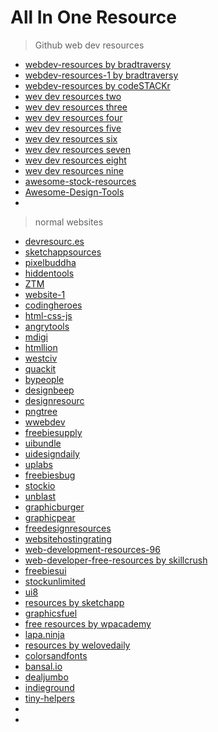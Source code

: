# All In One Resource

> Github web dev resources

- [webdev-resources by bradtraversy](https://github.com/bradtraversy/design-resources-for-developers)
- [webdev-resources-1 by bradtraversy](https://gist.github.com/bradtraversy/61171a9b81586f5bc4c0ca1e2beb59ab)
- [webdev-resources by codeSTACKr](https://github.com/codeSTACKr/free-developer-resources)
- [wev dev resources two](https://github.com/markodenic/web-development-resources)
- [wev dev resources three](https://github.com/MilanAryal/web-development-resources)
- [wev dev resources four](https://github.com/iamismile/web-dev-resources)
- [wev dev resources five](https://github.com/mrmartineau/awesome-web-dev-resources)
- [wev dev resources six](https://github.com/RitikPatni/Front-End-Web-Development-Resources)
- [wev dev resources seven](https://github.com/alemesa/webdev-resources)
- [wev dev resources eight](https://github.com/mtdvio/web-development-resources)
- [wev dev resources nine](https://github.com/Surajbokde/web-development-Resource)
- [awesome-stock-resources](https://github.com/neutraltone/awesome-stock-resources)
- [Awesome-Design-Tools](https://github.com/goabstract/Awesome-Design-Tools)
- []()

> normal websites

<!-- you'll get icons + fonts + videos + images + vector -->

- [devresourc.es](https://devresourc.es/)
- [sketchappsources](https://www.sketchappsources.com/)
- [pixelbuddha](https://pixelbuddha.net/)
- [hiddentools](https://hiddentools.dev/)
- [ZTM](https://zerotomastery.io/resources/)
- [website-1](https://mguery.github.io/web-dev/)
- [codingheroes](https://codingheroes.io/)
- [html-css-js](https://html-css-js.com/)
- [angrytools](https://angrytools.com/)
- [mdigi](https://mdigi.tools/)
- [htmllion](https://www.htmllion.com/)
- [westciv](https://westciv.com/)
- [quackit](https://www.quackit.com/)
- [bypeople](https://www.bypeople.com/)
- [designbeep](http://designbeep.com/)
- [designresourc](https://www.designresourc.es/)
- [pngtree](https://pngtree.com/)
- [wwebdev](https://wweb.dev)
- [freebiesupply](https://freebiesupply.com/)
- [uibundle](https://uibundle.com/)
- [uidesigndaily](https://www.uidesigndaily.com/)
- [uplabs](https://www.uplabs.com/)
- [freebiesbug](https://freebiesbug.com/)
- [stockio](https://www.stockio.com/)
- [unblast](https://unblast.com/)
- [graphicburger](https://graphicburger.com/)
- [graphicpear](https://www.graphicpear.com/)
- [freedesignresources](https://freedesignresources.net/)
- [websitehostingrating](https://www.websitehostingrating.com/resources/top-100-web-development-resources/)
- [web-development-resources-96](https://dev.to/iamismile/web-development-resources-96)
- [web-developer-free-resources by skillcrush](https://skillcrush.com/blog/web-developer-free-resources/)
- [freebiesui](https://freebiesui.com/)
- [stockunlimited](https://www.stockunlimited.com/) 
- [ui8](https://ui8.net/)
- [resources by sketchapp](http://sketchapp.rocks/category/resources/)
- [graphicsfuel](https://www.graphicsfuel.com/)
- [free resources by wpacademy](https://wpacademy.pk/free-resources-for-designers-and-developers/)
- [lapa.ninja](https://www.lapa.ninja/)
- [resources by welovedaily](https://welovedaily.com/resources)
- [colorsandfonts](https://www.colorsandfonts.com/)
- [bansal.io](https://bansal.io/)
- [dealjumbo](https://dealjumbo.com/)
- [indieground](https://indieground.net/)
- [tiny-helpers](https://tiny-helpers.dev/)
- []()
- []()